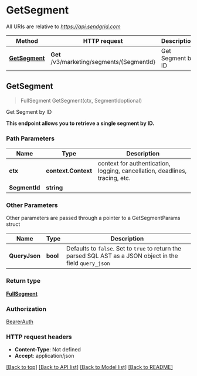 # GetSegment

All URIs are relative to *https://api.sendgrid.com*

Method | HTTP request | Description
------------- | ------------- | -------------
[**GetSegment**](GetSegment.md#GetSegment) | **Get** /v3/marketing/segments/{SegmentId} | Get Segment by ID



## GetSegment

> FullSegment GetSegment(ctx, SegmentIdoptional)

Get Segment by ID

**This endpoint allows you to retrieve a single segment by ID.**

### Path Parameters


Name | Type | Description
------------- | ------------- | -------------
**ctx** | **context.Context** | context for authentication, logging, cancellation, deadlines, tracing, etc.
**SegmentId** | **string** | 

### Other Parameters

Other parameters are passed through a pointer to a GetSegmentParams struct


Name | Type | Description
------------- | ------------- | -------------
**QueryJson** | **bool** | Defaults to `false`.  Set to `true` to return the parsed SQL AST as a JSON object in the field `query_json`

### Return type

[**FullSegment**](FullSegment.md)

### Authorization

[BearerAuth](../README.md#BearerAuth)

### HTTP request headers

- **Content-Type**: Not defined
- **Accept**: application/json

[[Back to top]](#) [[Back to API list]](../README.md#documentation-for-api-endpoints)
[[Back to Model list]](../README.md#documentation-for-models)
[[Back to README]](../README.md)


